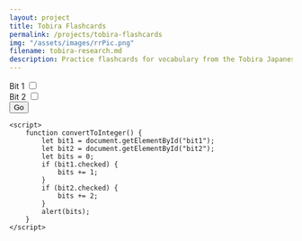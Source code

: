 ```yaml
---
layout: project
title: Tobira Flashcards
permalink: /projects/tobira-flashcards
img: "/assets/images/rrPic.png"
filename: tobira-research.md
description: Practice flashcards for vocabulary from the Tobira Japanese textbooks. Can choose cards based on chapter, and can choose what is on each side of the flashcard from Kanji, the kana reading, and the English meaning.
---
```


<!-- <html lang="en">
<meta charset="UTF-8">
<meta name="viewport" content="width=device-width,initial-scale=1">
<link rel="stylesheet" href="">

<body>

<div class="">
 <h1>This is Rodrick's Rangers</h1>
 <p>This is a paragraph.</p>
 <p>This is another paragraph.</p>
</div>

</body>
</html> -->
<html>
<head>
	<title>Bit to Integer Converter</title>
	<meta charset="UTF-8">
	<meta name="viewport" content="width=device-width, initial-scale=1.0">
</head>
<body>
	<label for="bit1">Bit 1</label>
	<input type="checkbox" id="bit1" value="1">
	<br>
	<label for="bit2">Bit 2</label>
	<input type="checkbox" id="bit2" value="2">
	<br>
	<button onclick="convertToInteger()">Go</button>

	<script>
		function convertToInteger() {
			let bit1 = document.getElementById("bit1");
			let bit2 = document.getElementById("bit2");
			let bits = 0;
			if (bit1.checked) {
				bits += 1;
			}
			if (bit2.checked) {
				bits += 2;
			}
			alert(bits);
		}
	</script>
</body>
</html>
